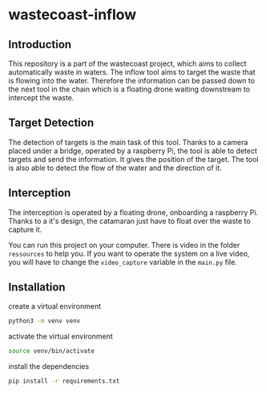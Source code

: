 # wastecoast-inflow

## Introduction

This repository is a part of the wastecoast project, which aims to collect automatically waste in waters.
The inflow tool aims to target the waste that is flowing into the water.
Therefore the information can be passed down to the next tool in the chain which is a floating drone waiting downstream to intercept the waste.

## Target Detection

The detection of targets is the main task of this tool. Thanks to a camera placed under a bridge, operated by a raspberry Pi, the tool is able to detect targets and send the information. It gives the position of the target. The tool is also able to detect the flow of the water and the direction of it.

## Interception

The interception is operated by a floating drone, onboarding a raspberry Pi. Thanks to a it's design, the catamaran just have to float over the waste to capture it.

You can run this project on your computer. There is video in the folder `ressources` to help you.
If you want to operate the system on a live video, you will have to change the `video_capture` variable in the `main.py` file.

## Installation

create a virtual environment

```bash
python3 -m venv venv
```

activate the virtual environment

```bash
source venv/bin/activate
```

install the dependencies

```bash
pip install -r requirements.txt
```
